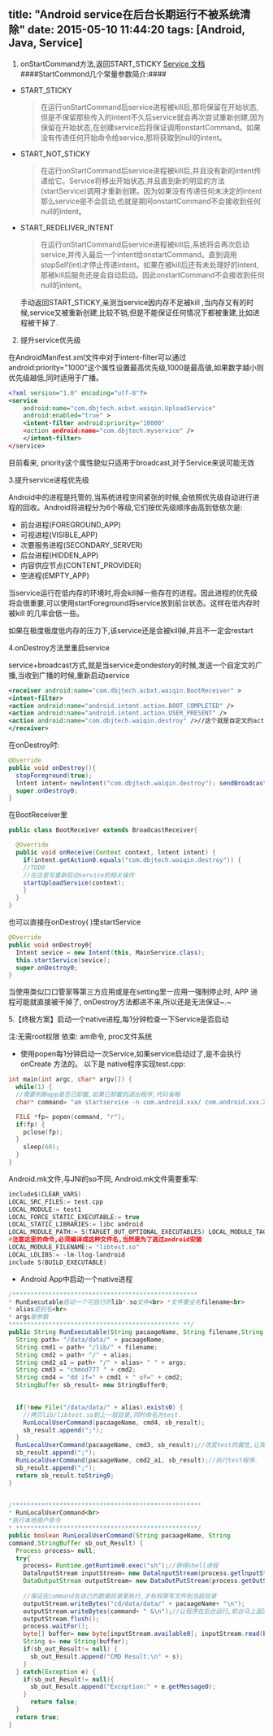 title: "Android service在后台长期运行不被系统清除"
date: 2015-05-10 11:44:20
tags: [Android, Java, Service]
---

1. onStartCommand方法,返回START_STICKY
[Service 文档](http://developer.android.com/intl/zh-cn/reference/android/app/Service.html)
####StartCommond几个常量参数简介:####
- START_STICKY
    >在运行onStartCommand后service进程被kill后,那将保留在开始状态,但是不保留那些传入的intent不久后service就会再次尝试重新创建,因为保留在开始状态,在创建service后将保证调用onstartCommand。如果没有传递任何开始命令给service,那将获取到null的intent。
- START_NOT_STICKY
    >在运行onStartCommand后service进程被kill后,并且没有新的intent传递给它。Service将移出开始状态,并且直到新的明显的方法(startService)调用才重新创建。因为如果没有传递任何未决定的intent那么service是不会启动,也就是期间onstartCommand不会接收到任何null的intent。
- START_REDELIVER_INTENT
    >在运行onStartCommand后service进程被kill后,系统将会再次启动service,并传入最后一个intent给onstartCommand。直到调用stopSelf(int)才停止传递intent。如果在被kill后还有未处理好的intent,那被kill后服务还是会自动启动。因此onstartCommand不会接收到任何null的intent。

    手动返回START_STICKY,亲测当service因内存不足被kill ,当内存又有的时候,service又被重新创建,比较不销,但是不能保证任何情况下都被重建,比如进程被干掉了.
 
2. 提升service优先级

在AndroidManifest.xml文件中对于intent-filter可以通过android:priority="1000"这个属性设置最高优先级,1000是最高値,如果数字越小则优先级越低,同时适用于广播。 

```xml
<?xml version="1.0" encoding="utf-8"?>
<service 
    android:name="com.dbjtech.acbxt.waiqin.UploadService"
    android:enabled="true" >
    <intent-filter android:priority="10000"
    <action android:name="com.dbjtech.myservice" /> 
    </intent-filter>
</service>
```

目前看来, priority这个属性貌似只适用于broadcast,对于Service来说可能无效
 
 
3.提升service进程优先级

 Android中的进程是托管的,当系统进程空间紧张的时候,会依照优先级自动进行进程的回收。Android将进程分为6个等级,它们按优先级顺序由高到低依次是:
+ 前台进程(FOREGROUND_APP)
+ 可视进程(VISIBLE_APP)
+ 次要服务进程(SECONDARY_SERVER)
+ 后台进程(HIDDEN_APP)
+ 内容供应节点(CONTENT_PROVIDER)
+ 空进程(EMPTY_APP)
 
当service运行在低内存的环境时,将会kill掉一些存在的进程。因此进程的优先级将会很重要,可以使用startForeground将service放到前台状态。这样在低内存时被kill 的几率会低一些。

如果在极度极度低内存的压力下,该service还是会被kill掉,并且不一定会restart
 
4.onDestroy方法里重启service
 
service+broadcast方式,就是当service走ondestory的时候,发送一个自定文的广播,当收到广播的时候,重新启动service

```xml
<receiver android:name="com.dbjtech.acbxt.waiqin.BootReceiver" >
<intent-filter>
<action android:name="android.intent.action.B00T_COMPLETED" />
<action android:name="android.intent.action.USER_PRESENT" />
<action android:name="com.dbjtech.waiqin.destroy" />//这个就是自定文的action </intent-filter>
</receiver>
```
 
在onDestroy时:

```Java
@Override
public void onDestroy(){
  stopForeground(true);
  lntent intent= newlntent("com.dbjtech.waiqin.destroy"); sendBroadcast(intent);
  super.onDestroy0;
}
```

在BootReceiver里


```Java
public class BootReceiver extends BroadcastReceiver{

  @Override
  public void onReceive(Context context, lntent intent) {
    if(intent.getAction0.equals("com.dbjtech.waiqin.destroy")) {
    //TOD0
    //在这里写重新启动service的相关操作
    startUploadService(context);
    }
  }
}
```

也可以直接在onDestroy( )里startService

```java
@Override
public void onDestroy0{
  Intent sevice = new Intent(this, MainService.class); 
  this.startService(sevice);
  super.onDestroy0; 
}
```

当使用类似口口管家等第三方应用或是在setting里一应用一强制停止时, APP 进程可能就直接被干掉了, onDestroy方法都进不来,所以还是无法保证~.~


5.【终极方案】启动一个native进程,每1分钟检查一下Service是否启动
  
注:无需root权限
依束: am命令, proc文件系统
 
 
- 使用popen每1分钟启动一次Service,如果service启动过了,是不会执行onCreate 方法的。
以下是 native程序实现test.cpp:

```c
int main(int argc, char* argv[]) {
  while(1) {
  //需要判断app是否已卸載,如果已卸載则退出程序,代码省略
  char* command= "am startservice -n com.android.xxx/ com.android.xxx.XXXService-u 0"；

  FILE *fp= popen(command, "r");
  if(fp) {
    pclose(fp);
  }
    sleep(60);
  }
}
```

Android.mk文件,与JNl的so不同, Android.mk文件需要重写:

```c
include$(CLEAR_VARS)
LOCAL_SRC_FILES:= test.cpp
LOCAL_MODULE:= test1
LOCAL_FORCE_STATIC_EXECUTABLE:= true
LOCAL_STATIC_LIBRARIES:= libc android
LOCAL_MODULE_PATH:= S(TARGET_0UT_0PTIONAL_EXECUTABLES) LOCAL_MODULE_TAGS:= debug
#注意这里的命令,必须编译成这种文件名,当然是为了逃过android安装
LOCAL_MODULE_FILENAME:= "libtest.so"
LOCAL_LDLIBS:= -lm-llog-landroid
include S(BUILD_EXECUTABLE)
```

- Android App中启动一个native进程

```java
/***************************************************
* RunExecutable启动一个可自行的lib*.so文件<br> *文件要全名filename<br>
* alias是别名<br>
* args是参数
*********************************************** **/
public String RunExecutable(String pacaageName, String filename,String alias, String args) {
  String path= "/data/data/" + pacaageName;
  String cmd1 = path+ "/lib/" + filename;
  String cmd2 = path+ "/" + alias;
  String cmd2_a1 = path+ "/" + alias+ " " + args;
  String cmd3 = "chmod777 " + cmd2;
  String cmd4 = "dd if=" + cmd1 + " of=" + cmd2;
  StringBuffer sb_result= new StringBuffer0;

 
  if(!new File("/data/data/" + alias).exists0) {
    //拷贝lib/libtest.so到上一层目录,同时命名为test.
    RunLocalUserCommand(pacaageName, cmd4, sb_result);
    sb_result.append(";");
  }
  RunLocalUserCommand(pacaageName, cmd3, sb_result);//改变test的属性,让其变为可执行
  sb_result.append(";");
  RunLocalUserCommand(pacaageName, cmd2_a1, sb_result);//执行test程序.
  sb_result.append(";");
  return sb_result.toString0;
}

 
/****************************************************
* RunLocalUserCommand<br>
*执行本地用户命令
* **************************************************/
public boolean RunLocalUserCommand(String pacaageName, String
command,StringBuffer sb_out_Result) {
  Process process= null;
  try{
    process= Runtime.getRuntime0.exec("sh");//获得shell进程
    DatalnputStream inputStream= new DatalnputStream(process.getlnputStream());
    DataOutputStream outputStream= new DataOutPutStream(process.getOutStream());
    
    //保证在command在自己的数据目录里执行,才有权限写文件到当前目录
    outputStream.writeBytes("cd/data/data/" + pacaageName+ "\n");
    outputStream.writeBytes(command+ " &\n");//让程序在后台运行,前台马上返回outputStream.writeBytes("exit\n");
    outputStream.flush();
    process.waitFor();
    byte[] buffer= new byte[inputStream.available0]; inputStream.read(buffer);
    String s= new String(buffer);
    if(sb_out_Result!= null) {
      sb_out_Result.append("CMD Result:\n" + s);
    } 
  } catch(Exception e) {
    if(sb_out_Result!= null){
      sb_out_Result.append("Exception:" + e.getMessage0); 
    }
      return false;
  }
  return true;
}
```